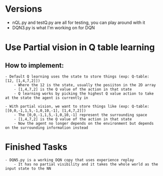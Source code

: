 # Versions
 - nQL.py and testQ.py are all for testing, you can play around with it
 - DQN3.py is what I'm working on for DQN


# Use Partial vision in Q table learning

## How to implement:
    - Default Q learning uses the state to store things (exp: Q-table: [12, [1,4,7,2]])
        - Where the 12 is the state, usually the posiiton in the 2D array
        - [1,4,7,2] is the Q value of the action in that state
        - Q learning works by picking the highest Q value action to take at the state the agent is currently in
    
    - With partial vision, we want to store things like (exp: Q-table: [[0,0,-1,1,5,-1,0,10,-1], [1,4,7,2]])
        - The [0,0,-1,1,5,-1,0,10,-1] represent the surrounding space
        - [1,4,7,2] is the Q value of the action in that state
        - Now the agent no longer depends on the environment but depends on the surrounding information instead

# Finished Tasks
    - DQN5.py is a working DQN copy that uses experience replay
        - It has no partial visibility and it takes the whole world as the input state to the NN